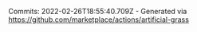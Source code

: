 Commits: 2022-02-26T18:55:40.709Z - Generated via https://github.com/marketplace/actions/artificial-grass
<br>
